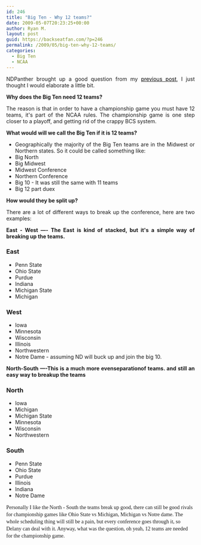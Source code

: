 ```yaml
---
id: 246
title: "Big Ten - Why 12 teams?"
date: 2009-05-07T20:23:25+00:00
author: Ryan M.
layout: post
guid: https://backseatfan.com/?p=246
permalink: /2009/05/big-ten-why-12-teams/
categories:
  - Big Ten
  - NCAA
---
```


<div class="entry">
  <p style="text-align: justify;">
    NDPanther brought up a good question from my <a href="https://backseatfan.com/index.php/2009/05/big-ten-expansion-hopes/" target="_blank"><span style="color: #000000; text-decoration: none;">previous post</span></a>, I just thought I would elaborate a little bit.
  </p>

  <p style="text-align: justify;">
    <strong>Why does the Big Ten need 12 teams?<br /> </strong>
  </p>

  <p style="text-align: justify;">
    The reason is that in order to have a championship game you must have 12 teams, it's part of the NCAA rules. The championship game is one step closer to a playoff, and getting rid of the crappy BCS system.
  </p>

  <p style="text-align: justify;">
    <strong>What would will we call the Big Ten if it is 12 teams?<br /> </strong>
  </p>

  <ul style="text-align: justify;">
    <li>
      Geographically the majority of the Big Ten teams are in the Midwest or Northern states. So it could be called something like:
    </li>
    <li>
      Big North
    </li>
    <li>
      Big Midwest
    </li>
    <li>
      Midwest Conference
    </li>
    <li>
      Northern Conference
    </li>
    <li>
      Big 10 - It was still the same with 11 teams
    </li>
    <li>
      Big 12 part duex
    </li>
  </ul>

  <p style="text-align: justify;">
    <strong>How would they be split up?<br /> </strong>
  </p>

  <p style="text-align: justify;">
    There are a lot of different ways to break up the conference, here are two examples:
  </p>

  <p style="text-align: justify;">
    <strong>East - West &#8212;- The East is kind of stacked, but it's a simple way of breaking up the teams.<br /> </strong>
  </p>

  <h3>
    East
  </h3>

  <ul>
    <li>
      Penn State
    </li>
    <li>
      Ohio State
    </li>
    <li>
      Purdue
    </li>
    <li>
      Indiana
    </li>
    <li>
      Michigan State
    </li>
    <li>
      Michigan
    </li>
  </ul>

  <h3>
    West
  </h3>

  <ul>
    <li>
      Iowa
    </li>
    <li>
      Minnesota
    </li>
    <li>
      Wisconsin
    </li>
    <li>
      Illinois
    </li>
    <li>
      Northwestern
    </li>
    <li>
      Notre Dame - assuming ND will buck up and join the big 10.
    </li>
  </ul>

  <p style="text-align: justify;">
    <strong>North-South &#8212;-</strong><span style="font-weight: normal;"><strong>This is a much more evenseparationof teams. and still an easy way to breakup the teams</strong></span><strong><br /> </strong>
  </p>

  <h3>
    <strong>North</strong>
  </h3>

  <ul>
    <li>
      Iowa
    </li>
    <li>
      Michigan
    </li>
    <li>
      Michigan State
    </li>
    <li>
      Minnesota
    </li>
    <li>
      Wisconsin
    </li>
    <li>
      Northwestern
    </li>
  </ul>

  <h3>
    <strong>South<br /> </strong>
  </h3>

  <ul>
    <li>
      Penn State
    </li>
    <li>
      Ohio State
    </li>
    <li>
      Purdue
    </li>
    <li>
      Illinois
    </li>
    <li>
      Indiana
    </li>
    <li>
      Notre Dame
    </li>
  </ul>

  <p>
    <span style="font-family: 'Courier New'; line-height: 18px; white-space: pre;"><span style="font-family: Georgia; line-height: 19px; white-space: normal;">P</span><span style="font-family: Georgia; line-height: 19px; white-space: normal;">ersonally I like the North - South the teams break up good, there can still be good rivals for championship games like Ohio State vs Michigan, Michigan vs Notre dame. The whole scheduling thing will still be a pain, but every conference goes through it, so Delany can deal with it. Anyway, what was the question, oh yeah, 12 teams are needed for the championship game.</span></span>
  </p>
</div>
